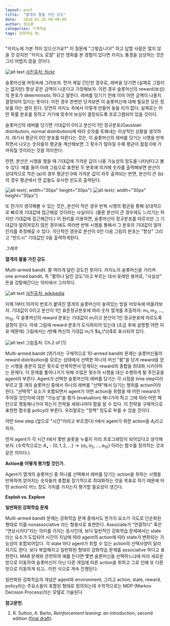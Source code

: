 ```yaml
---
layout: post
title:  "열개의 팔을 가진 강도"
date:   2018-01-26 00:00:00
author: 장승환
categories: 기계학습
tags: 강화학습 RL
---
```


"카지노에 가본 적이 있으신가요?" 이 질문에 "그렇습니다!" 하고 답할 사람은 많지 않을 것 같지만 "카지노 로얄"  같은 영화를 본 경험이 있다면 카지노 풍경을 상상하는 것은 그리 어렵지 않을 것이다. 

![alt text](https://cveai.github.io/assets/casino.jpg "Casino Royale")
[사진출처: flickr](https://www.flickr.com/photos/prayitnophotography/4464000634)

슬롯머신을 머릿속에 그려보자. 먼저 제일 간단한 경우로, 레버을 당기면 (실제로 그럴리는 없지만) 항상 같은 금액이 나온다고 가정해보자. 이런 경우 슬롯머신의 reward(보상)의 분포가 deterministic 하다고 말한다. 레버를 당기기 전에 이미 어떤 금액이 나올지 결정되어 있다는 뜻이다. 이런 경우 한번만 당겨보면 이 슬롯머신에 대해 필요한 모든 정보를 아는 샘이 된다. 당연히 카지노 측에서 이렇게 만들어 놓을 리가 없다. 실제로는 어떤 확률 분포를 정하고 거기에 맞추어 보상이 결정되도록 프로그램되어 있을 것이다.

슬롯머신의 레버를 당기면  기대값이 0이고 분산이 1인 정규분포(Gaussian distribution, normal distribution)에 따라 숫자를 토해내는 이상적인 상황을 생각하자. 여기서 평균이 0인 분포를 따른다는 것은, 이 슬롯머신의 레버를 당기는 시행을 반복하면서 나오는 숫자들의 평균을 계산해보면 그 횟수가 많아질 수록 평균이 점점 0에 가까워질 것이라는 것을 의미한다. 

한편, 분산은 시행을 했을 때 기대값에 가까운 값이 나올 가능성의 정도를 나타낸다고 볼 수 있다. 예를 들어 아래 그림으로 표현된 두 분포에 의거해 숫자를 출력해보면 분산이 상대적으로 작은 (a)의 경우 평균인 0에 가까운 값이 자주 출력되는 반면, 분산이 큰 (b)의 경우 평균에서 먼 값들도 유사한 빈도로 출력된다.

![alt text](https://cveai.github.io/assets/var_small.jpeg "small variance"){: width="30px" height="30px"}
![alt text](https://cveai.github.io/assets/var_large.jpeg "large variance"){: width="30px" height="30px"}
 
또 한가지 생각해볼 수 있는 것은, 분산이 작은 경우 반복 시행의 평균을 통해 상대적으로 빠르게 기대값에 접근해갈 것이라는 사실이다. (물론 분산이 큰 경우에도 느리기는 하지만 기대값에 접근해간다.) 이 원리를 이용하면, 슬롯머신이 정규분포를 따르지만 그 기대값아 알려져있지 않은 경우에도 여러번 반복 시행을 통해서 그 분포의 기대값이 얼마인지를 추정해갈 수 있다. 극단적인 경우로 분산이 0인 다음 그림의 분포는 "항상" 그리고 "반드시" 기대값인 0을 출력하게된다.

*그래프*

**열개의 팔을 가진 강도**

Multi-armed bandit. 팔 여러개 달린 강도란 뜻이다. 카지노의 슬롯머신을 가리켜 one armed bandit, 즉 “팔하나 달린 강도”라고 부르는 데서 유래한 용어로, "사실상" 돈을 강탈해간다는 의미에서 그러하다. 

![alt text](https://cveai.github.io/assets/one-armed-bandit.jpg "One-armed banit")
[사진출처: wikipedia](https://commons.wikimedia.org/wiki/File:One-Armed_Bandits_at_Stockmen%27s_Hotel,_Elko,_Nevada_(83581).jpg)

이제 1부터 10까지 번호가 붙여진 열개의 슬롯머신이 놓여있는 방을 머릿속에 떠올려보자. 기대값이 0이고 분산이 1인 표준정규분포에 따라 숫자 열개를 추출하자: $m_1, m_2, \ldots, m_{10}$. 각 슬롯머신의 reward 분포는 기대값이 $m_i$이고 분산이 1인 정규분포에 따르도록 설정이 된다. 아래 그림에 reward 분포가 도식화되어 있는데 (조금 후에 설명할 어떤 이유 때문에) 그림에서는 $i$번째 머신의 기대값 $m_i$가 $q_\*(i)$로 표시되어 있다.

![alt text](https://cveai.github.io/assets/rew-dist.png "reward distribution")
그림출처: Ch.2 of [1]

Multi-armed bandit (여기서는 구체적으로 10-armed bandit) 문제는 슬롯머신들의 reward distribution을 모르는 상태에서 선택한 하나의 머신 "팔"을 당겨 reward을 얻는 시행을 충분히 많은 횟수로 반복하면서 얻게되는 reward의 총합을 최대화 시키야하는 문제다. 이 문제를 풀어나가기 위해 수많은 횟수의 시행을 대신 수행하게 될 주인공을 agent라 부른다. Agent가 선택한 슬롯머신의 레버를 당기는 각 시점을 time step이라 부르고 열 개의 슬롯머신 중에서 하나의 레버를 "선택"해서 당기는 행위를 action이라 한다. “선택적" 요소가 포함되면서 agent가 어떤 action을 취했을 때 어떤 reward가 주어질 것인지에 대한 “가능성”을 평가 (evaluation) 해나가야 하고 그에 따라 어떤 패턴으로 행동해나가야 하는지 전략을 세워나야야 함을 알 수 있다. 이 전략을 구체적으로 표현한 함수를 policy라 부른다. 우리말로는 “정책” 정도로 부를 수 있을 것이다. 

어떤 time step (앞으로 "시간"이라고 부르겠다) t에서 agent가 취한 action을 $A_t$라고 하자. 

먼저 agent가 각 시간 t에서 몇번 슬롯을 누를지 미리 프로그래밍이 되어있다고 생각해보자. (수학적으로는 $A_\bullet: \{0, 1, 2, \ldots\} \rightarrow \{a_1,a_2, \ldots ,a_{10}\}$ 이라는 함수를 정의하는 것과 같은 의미다.)


**Action을 어떻게 평가할 것인가.**

Agent가 열개의 슬롯머신 중 하나를 선택해서 레버를 당기는 action을 취하는 시행을 반복하여 얻어지는 숫자들의 총합을 장기적으로 최대화하는 것을 목표로 하기 때문에 어떤 action이 어느 정도 가치를 가지는지 평가할 필요성이 생긴다.



**Exploit vs. Explore**



**일반화된 강화학습 문제**

Multi-armed bandit 문제는 강화학습 문제 중에서도 한가지 요소가 극도로 단순화된 형태로 이를 nonassociative 라는 형용사로 표현한다. Associate가 “연결하다” 혹은 “연상시키다”라는 의미를 가지는 동사인데, 보다 일반적인 강화학습 문제에서는 state라는 요소가 도입되어 시간이 지남에 따라 agent의 action에 따라 state가 변화되는 가능성이 포함되어있다. 각 state 마다 agent가 취할 수 있는 action의 선택사양이 달라지기도 한다. 보다 복잡해지고 일반화된 형태의 강화학습 문제를 associative 하다고 표현한다. MAB 문제와 관련하여 예를 든다면 몇번 슬론머신을 선택하느냐에 따라 새로운 방으로 이동하여 슬롯머신이 아닌 다른 게임에 따른 action을 취하고 그로 인해 또 다른 방으로 이동하게 되고.. 이런 식으로 계속 진행된다.

일반화된 강화학습의 개념은 agent와 environment, 그리고 action, state, reward, policy라는 주요소들이 포함된 형태로 정의되는데 수학적으로는 MDP (Markov Decision Process)라는 모델로 기술된다. 

**참고문헌.**
1.  R. Sutton, A. Barto, *Reinforcement leaning: an introduction*, second edition ([final draft](http://incompleteideas.net/book/the-book-2nd.html)).
